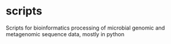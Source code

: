 # scripts
Scripts for bioinformatics processing of microbial genomic and metagenomic sequence data, mostly in python
